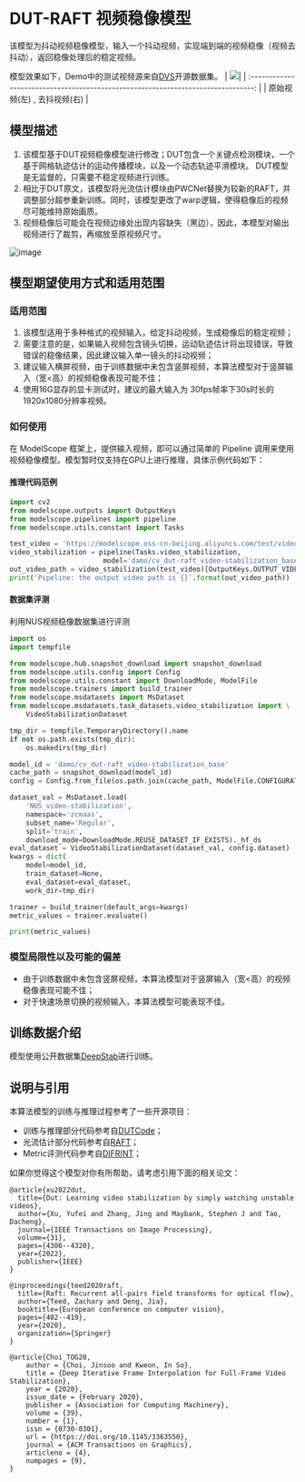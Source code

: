 # DUT-RAFT 视频稳像模型
该模型为抖动视频稳像模型，输入一个抖动视频，实现端到端的视频稳像（视频去抖动），返回稳像处理后的稳定视频。

模型效果如下，Demo中的测试视频源来自[DVS](https://github.com/googleinterns/deep-stabilization)开源数据集。
| <img src="./img/stab_demo.gif">|
| :-------------------------------------------------------------------------------: |
|           原始视频(左) , 去抖视频(右)                  |

## 模型描述

1. 该模型基于DUT视频稳像模型进行修改；DUT包含一个关键点检测模块，一个基于网格轨迹估计的运动传播模块，以及一个动态轨迹平滑模块。 DUT模型是无监督的，只需要不稳定视频进行训练。
2. 相比于DUT原文，该模型将光流估计模块由PWCNet替换为较新的RAFT，并调整部分超参重新训练。同时，该模型更改了warp逻辑，使得稳像后的视频尽可能维持原始画质。
3. 视频稳像后可能会在视频边缘处出现内容缺失（黑边），因此，本模型对输出视频进行了裁剪，再缩放至原视频尺寸。

![image](./img/NetworkStructure.png)

## 模型期望使用方式和适用范围

### 适用范围
1. 该模型适用于多种格式的视频输入，给定抖动视频，生成稳像后的稳定视频；
2. 需要注意的是，如果输入视频包含镜头切换，运动轨迹估计将出现错误，导致错误的稳像结果，因此建议输入单一镜头的抖动视频；
3. 建议输入横屏视频，由于训练数据中未包含竖屏视频，本算法模型对于竖屏输入（宽<高）的视频稳像表现可能不佳；
4. 使用16G显存的显卡测试时，建议的最大输入为 30fps帧率下30s时长的1920x1080分辨率视频。

### 如何使用
在 ModelScope 框架上，提供输入视频，即可以通过简单的 Pipeline 调用来使用视频稳像模型。模型暂时仅支持在GPU上进行推理，具体示例代码如下：

#### 推理代码范例
```python
import cv2
from modelscope.outputs import OutputKeys
from modelscope.pipelines import pipeline
from modelscope.utils.constant import Tasks

test_video = 'https://modelscope.oss-cn-beijing.aliyuncs.com/test/videos/video_stabilization_test_video.avi'
video_stabilization = pipeline(Tasks.video_stabilization, 
                       model='damo/cv_dut-raft_video-stabilization_base')
out_video_path = video_stabilization(test_video)[OutputKeys.OUTPUT_VIDEO]
print('Pipeline: the output video path is {}'.format(out_video_path))
```

#### 数据集评测
利用NUS视频稳像数据集进行评测
```python
import os
import tempfile

from modelscope.hub.snapshot_download import snapshot_download
from modelscope.utils.config import Config
from modelscope.utils.constant import DownloadMode, ModelFile
from modelscope.trainers import build_trainer
from modelscope.msdatasets import MsDataset
from modelscope.msdatasets.task_datasets.video_stabilization import \
    VideoStabilizationDataset

tmp_dir = tempfile.TemporaryDirectory().name
if not os.path.exists(tmp_dir):
    os.makedirs(tmp_dir)

model_id = 'damo/cv_dut-raft_video-stabilization_base'
cache_path = snapshot_download(model_id)
config = Config.from_file(os.path.join(cache_path, ModelFile.CONFIGURATION))

dataset_val = MsDataset.load(
    'NUS_video-stabilization',
    namespace='zcmaas',
    subset_name='Regular',
    split='train',
    download_mode=DownloadMode.REUSE_DATASET_IF_EXISTS)._hf_ds
eval_dataset = VideoStabilizationDataset(dataset_val, config.dataset)
kwargs = dict(
    model=model_id,
    train_dataset=None,
    eval_dataset=eval_dataset,
    work_dir=tmp_dir)

trainer = build_trainer(default_args=kwargs)
metric_values = trainer.evaluate()

print(metric_values)
```
### 模型局限性以及可能的偏差

- 由于训练数据中未包含竖屏视频，本算法模型对于竖屏输入（宽<高）的视频稳像表现可能不佳；
- 对于快速场景切换的视频输入，本算法模型可能表现不佳。

## 训练数据介绍
模型使用公开数据集[DeepStab](http://cg.cs.tsinghua.edu.cn/download/DeepStab.zip)进行训练。

## 说明与引用
本算法模型的训练与推理过程参考了一些开源项目：

- 训练与推理部分代码参考自[DUTCode](https://github.com/Annbless/DUTCode)；
- 光流估计部分代码参考自[RAFT](https://github.com/princeton-vl/RAFT)；
- Metric评测代码参考自[DIFRINT](https://github.com/jinsc37/DIFRINT)；

如果你觉得这个模型对你有所帮助，请考虑引用下面的相关论文：
```
@article{xu2022dut,
  title={Dut: Learning video stabilization by simply watching unstable videos},
  author={Xu, Yufei and Zhang, Jing and Maybank, Stephen J and Tao, Dacheng},
  journal={IEEE Transactions on Image Processing},
  volume={31},
  pages={4306--4320},
  year={2022},
  publisher={IEEE}
}

@inproceedings{teed2020raft,
  title={Raft: Recurrent all-pairs field transforms for optical flow},
  author={Teed, Zachary and Deng, Jia},
  booktitle={European conference on computer vision},
  pages={402--419},
  year={2020},
  organization={Springer}
}

@article{Choi_TOG20,
	author = {Choi, Jinsoo and Kweon, In So},
	title = {Deep Iterative Frame Interpolation for Full-Frame Video Stabilization},
	year = {2020},
	issue_date = {February 2020},
	publisher = {Association for Computing Machinery},
	volume = {39},
	number = {1},
	issn = {0730-0301},
	url = {https://doi.org/10.1145/3363550},
	journal = {ACM Transactions on Graphics},
	articleno = {4},
	numpages = {9},
}
```
